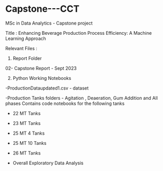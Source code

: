 # Capstone---CCT
MSc in Data Analytics - Capstone project 

Title : Enhancing Beverage Production Process Efficiency: A Machine Learning Approach

Relevant Files : 

1. Report Folder 

02- Capstone Report - Sept 2023

2. Python Working Notebooks 

-ProductionDataupdated1.csv - dataset 

-Production Tanks folders - Agitation , Deaeration, Gum Addition and All phases
Contains code notebooks for the following tanks

 - 22 MT Tanks
 - 23 MT Tanks
 - 25 MT 4 Tanks
 - 25 MT 10 Tanks
 - 26 MT Tanks

- Overall Exploratory Data Analysis
 
	 
	
